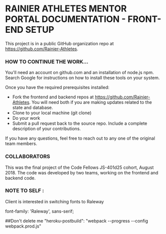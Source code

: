 # RAINIER ATHLETES MENTOR PORTAL DOCUMENTATION - FRONT-END SETUP
This project is in a public GitHub organization repo at https://github.com/Rainier-Athletes. 

### HOW TO CONTINUE THE WORK...
You'll need an account on github.com and an installation of node.js npm. Search Google for instructions on how to install these tools on your system.

Once you have the required prerequisites installed:

- Fork the frontend and backend repos at https://github.com/Rainier-Athletes. You will need both if you are making updates related to the state and database.
- Clone to your local machine (git clone)
- Do your work
- Submit a pull request back to the source repo. Include a complete description of your contributions.

If you have any questions, feel free to reach out to any one of the original team members.

### 

### COLLABORATORS
This was the final project of the Code Fellows JS-401d25 cohort, August 2018. The code was developed by two teams, working on the frontend and backend code.


### NOTE TO SELF :
Client is interested in switching fonts to 
Raleway
<link href="https://fonts.googleapis.com/css?family=Raleway:400,400i,500,500i,600,600i,700,900" rel="stylesheet">
font-family: 'Raleway', sans-serif;

##Don't delete me
"heroku-postbuild": "webpack --progress --config webpack.prod.js"